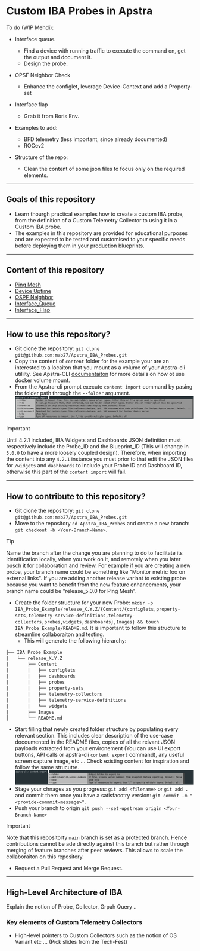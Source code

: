 # Custom IBA Probes in Apstra

To do (WIP Mehdi):

- Interface queue.
    - Find a device with running traffic to execute the command on, get the output and document it. 
    - Design the probe. 

- OPSF Neighbor Check
  - Enhance the configlet, leverage Device-Context and add a Property-set

- Interface flap
    - Grab it from Boris Env.


- Examples to add:
  - BFD telemetry (less important, since already documented)
  - ROCev2

- Structure of the repo:
  - Clean the content of some json files to focus only on the required elements.

---

## Goals of this repository
- Learn thourgh practical examples how to create a custom IBA probe, from the definition of a Custom Telemetry Collector to using it in a Custom IBA probe.
- The examples in this repository are provided for educational purposes and are expected to be tested and customised to your specific needs before deploying them in your production blueprints.

---

## Content of this repository
- [Ping Mesh](Ping_Mesh/release_4.2.1/README.md) 
- [Device Uptime](Device_Uptime/release_4.2.1/README.md) 
- [OSPF Neighbor](OSPF_Neighbor/release_4.2.1/README.md)
- [Interface_Queue](Interface_Queue/release_4.2.1/README.md)
- [Interface_Flap](Interface_Flap/release_4.2.1/README.md)

---

## How to use this repository?
- Git clone the repository: `git clone git@github.com:mab27/Apstra_IBA_Probes.git`
- Copy the content of `content` folder for the example your are an interested to a locaiton that you mount as a volume of your Apstra-cli utililty. See Apstra-CLI [documentaiton](https://www.juniper.net/documentation/us/en/software/apstra4.2/apstra-user-guide/topics/topic-map/apstra-cli.html) for more details on how ot use docker volume mount.
- From the Apstra-cli prompt execute `content import` command by pasing the folder path through the `--folder` argument.
![Apstra-cli_Content_Import](_Images/Apstra-cli_Content_Import.png)
> [!IMPORTANT]
> Until 4.2.1 included, IBA Widgets and Dashboards JSON definition must respectively include the Probe_ID and the Blueprint_ID (This will change in `5.0.0` to have a more loosely coupled design). Therefore, when importing the content into any `4.2.1` instance you must prior to that edit the JSON files for `/widgets` and `dashboards` to include your Probe ID and Dashboard ID, otherwise this part of the `content import` will fail. 

---

## How to contribute to this repository?
- Git clone the repository: `git clone git@github.com:mab27/Apstra_IBA_Probes.git`
- Move to the repository `cd Apstra_IBA_Probes` and create a new branch: `git checkout -b <Your-Branch-Name>`.
> [!TIP]
> Name the branch after the change you are planning to do to facilitate its identification locally, when you work on it, and remotely when you later pusch it for collaboration and review. For example if you are creating a new probe, your branch name could be something like "Monitor metric foo on external links". If you are adding another release variant to existing probe because you want to benefit from the new feature enhancements, your branch name could be "release_5.0.0 for Ping Mesh".
- Create the folder structure for your new Probe: `mkdir -p IBA_Probe_Example/release_X.Y.Z/{Content/{configlets,property-sets,telemetry-service-definitions,telemetry-collectors,probes,widgets,dashboards},Images} && touch IBA_Probe_Example/README.md`. It is important to follow this structure to streamline collaboraiton and testing. 
  - This will generate the following hierarchy:
```
├── IBA_Probe_Example
│   └── release_X.Y.Z
│       ├── Content
│       │   ├── configlets
│       │   ├── dashboards
│       │   ├── probes
│       │   ├── property-sets
│       │   ├── telemetry-collectors
│       │   ├── telemetry-service-definitions
│       │   └── widgets
│       ├── Images
│       └── README.md
```
- Start filling that newly created folder structure by populating every relevant section. This includes clear description of the use-case docoumented in the README files, copies of all the relvant JSON payloads extracted from your environement (You can use UI export buttons, API calls or apstra-cli `content export` command), any useful screen capture image, etc ... Check existing content for inspiration and follow the same strucutre.
![Apstra-cli_Content_Export](_Images/Apstra-cli_Content_Export.png) 
- Stage your chnages as you progress: `git add <filename>` or `git add .` and commit them once you have a satisfacotry version: `git commit -m "<provide-commmit-message>"`.
- Push your branch to origin `git push --set-upstream origin <Your-Branch-Name>`
> [!IMPORTANT]
> Note that this repositorty `main` branch is set as a protected branch. Hence contributions cannot be ade directly against this branch but rather through merging of feature branches after peer reviews. This allows to scale the collaboraiton on this repository.
- Request a Pull Request and Merge Request.

---

## High-Level Architecture of IBA
Explain the notion of Probe, Collector, Grpah Query ..

### Key elements of Custom Telemetry Collectors
  - High-level pointers to Custom Collectors such as the notion of OS Variant etc ... 
(Pick slides from the Tech-Fest)